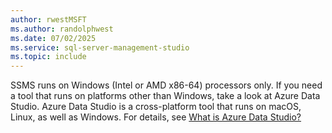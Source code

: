 ```yaml
---
author: rwestMSFT
ms.author: randolphwest
ms.date: 07/02/2025
ms.service: sql-server-management-studio
ms.topic: include
---
```

SSMS runs on Windows (Intel or AMD x86-64) processors only. If you need a tool that runs on platforms other than Windows, take a look at Azure Data Studio. Azure Data Studio is a cross-platform tool that runs on macOS, Linux, as well as Windows. For details, see [What is Azure Data Studio?](/azure-data-studio/what-is-azure-data-studio)
